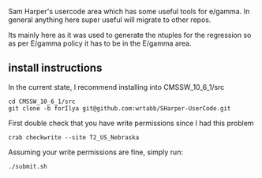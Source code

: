 Sam Harper's usercode area which has some useful tools for e/gamma. In general anything here super useful will migrate to other repos. 

Its mainly here as it was used to generate the ntuples for the regression so as per E/gamma policy it has to be in the E/gamma area.

## install instructions
In the current state, I recommend installing into CMSSW_10_6_1/src
```
cd CMSSW_10_6_1/src
git clone -b forIlya git@github.com:wrtabb/SHarper-UserCode.git
```
First double check that you have write permissions since I had this problem
```
crab checkwrite --site T2_US_Nebraska
```
Assuming your write permissions are fine, simply run:
```
./submit.sh
```
